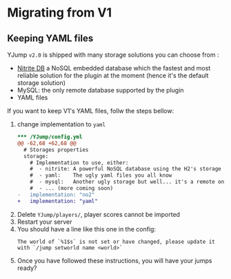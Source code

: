 Migrating from V1
================

## Keeping YAML files

YJump `v2.0` is shipped with many storage solutions you can choose from :
 - [Nitrite DB](https://github.com/nitrite/nitrite-java) a NoSQL embedded database which the fastest and most reliable
  solution for the plugin at the moment (hence it's the default storage solution)
 - MySQL: the only remote database supported by the plugin
 - YAML files

If you want to keep V1's YAML files, follw the steps bellow:
 1. change implementation to `yaml`
    ```diff
    *** /YJump/config.yml
    @@ -62,68 +62,68 @@
      # Storages properties
      storage:
        # Implementation to use, either:
        #  - nitrite: A powerful NoSQL database using the H2's storage engine (fallback if not recognized)
        #  - yaml:    The ugly yaml files you all know
        #  - mysql:   Another ugly storage but well... it's a remote one
        #  - ... (more coming soon)
    -   implementation: "no2"
    +   implementation: "yaml"
    ```
 2. Delete `YJump/players/`, player scores cannot be imported
 3. Restart your server
 4. You should have a line like this one in the config:
    ```log
    The world of `%1$s` is not set or have changed, please update it with `/jump setworld name <world>`
    ```
 5. Once you have followed these instructions, you will have your jumps ready? 
